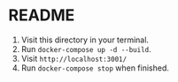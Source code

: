 # README

1. Visit this directory in your terminal.
1. Run `docker-compose up -d --build`.
2. Visit `http://localhost:3001/`
3. Run `docker-compose stop` when finished.